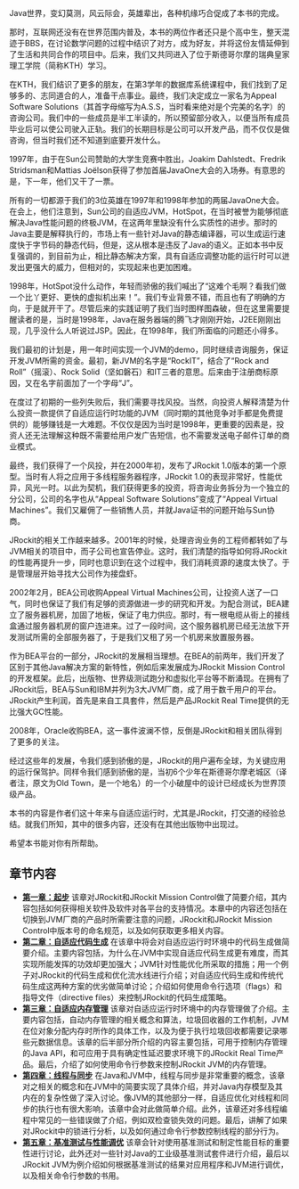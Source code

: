 Java世界，变幻莫测，风云际会，英雄辈出，各种机缘巧合促成了本书的完成。

那时，互联网还没有在世界范围内普及，本书的两位作者还只是个高中生，整天混迹于BBS，在讨论数学问题的过程中结识了对方，成为好友，并将这份友情延伸到了生活和共同合作的项目中。后来，我们又共同进入了位于斯德哥尔摩的瑞典皇家理工学院（简称KTH）学习。

在KTH，我们结识了更多的朋友，在第3学年的数据库系统课程中，我们找到了足够多的、志同道合的人，准备干点事业。最终，我们决定成立一家名为Appeal Software Solutions（其首字母缩写为A.S.S，当时看来绝对是个完美的名字）的咨询公司。我们中的一些成员是半工半读的，所以预留部分收入，以便当所有成员毕业后可以使公司驶入正轨。我们的长期目标是公司可以开发产品，而不仅仅是做咨询，但当时我们还不知道到底要开发什么。

1997年，由于在Sun公司赞助的大学生竞赛中胜出，Joakim Dahlstedt、Fredrik Stridsman和Mattias Joëlson获得了参加首届JavaOne大会的入场券。有意思的是，下一年，他们又干了一票。

所有的一切都源于我们的3位英雄在1997年和1998年参加的两届JavaOne大会。在会上，他们注意到，Sun公司的自适应JVM，HotSpot，在当时被誉为能够彻底解决Java性能问题的终极JVM，在这两年里缺没有什么实质性的进步。那时的Java主要是解释执行的，市场上有一些针对Java的静态编译器，可以生成运行速度快于字节码的静态代码，但是，这从根本是违反了Java的语义。正如本书中反复强调的，到目前为止，相比静态解决方案，具有自适应调整功能的运行时可以迸发出更强大的威力，但相对的，实现起来也更加困难。

1998年，HotSpot没什么动作，年轻而骄傲的我们喊出了“这难个毛啊？看我们做一个比丫更好、更快的虚拟机出来！”。我们专业背景不错，而且也有了明确的方向，于是就开干了。尽管后来的实践证明了我们当时图样图森破，但在这里需要提醒读者的是，当时是1998年，Java在服务器端的腾飞才刚刚开始，J2EE刚刚出现，几乎没什么人听说过JSP。因此，在1998年，我们所面临的问题还小得多。

我们最初的计划是，用一年时间实现一个JVM的demo，同时继续咨询服务，保证开发JVM所需的资金。最初，新JVM的名字是“RockIT”，结合了“Rock and Roll”（摇滚）、Rock Solid（坚如磐石）和IT三者的意思。后来由于注册商标原因，又在名字前面加了一个字母“J”。

在度过了初期的一些列失败后，我们需要寻找风投。当然，向投资人解释清楚为什么投资一款提供了自适应运行时功能的JVM（同时期的其他竞争对手都是免费提供的）能够赚钱是一大难题。不仅仅是因为当时是1998年，更重要的因素是，投资人还无法理解这种既不需要给用户发广告短信，也不需要发送电子邮件订单的商业模式。

最终，我们获得了一个风投，并在2000年初，发布了JRockit 1.0版本的第一个原型。当时有人将之应用于多线程服务器程序，JRockit 1.0的表现非常好，性能优异，风光一时。以此为契机，我们获得更多的投资，将咨询业务拆分为一个独立的分公司，公司的名字也从“Appeal Software Solutions”变成了“Appeal Virtual Machines”。我们又雇佣了一些销售人员，并就Java证书的问题开始与Sun协商。

JRockit的相关工作越来越多。2001年的时候，处理咨询业务的工程师都转如了与JVM相关的项目中，而子公司也宣告停业。这时，我们清楚的指导如何将JRockit的性能再提升一步，同时也意识到在这个过程中，我们消耗资源的速度太快了。于是管理层开始寻找大公司作为接盘虾。

2002年2月，BEA公司收购Appeal Virtual Machines公司，让投资人送了一口气，同时也保证了我们有足够的资源做进一步的研究和开发。为配合测试，BEA建立了服务器机房，加固了地板，保证了电力供应。那时，有一根电缆从街上的接线盒通过服务器机房的窗户连进来。过了一段时间，这个服务器机房已经无法放下开发测试所需的全部服务器了，于是我们又租了另一个机房来放置服务器。

作为BEA平台的一部分，JRockit的发展相当理想。在BEA的前两年，我们开发了区别于其他Java解决方案的新特性，例如后来发展成为JRockit Mission Control的开发框架。此后，出版物、世界级测试跑分和虚拟化平台等不断涌现。在拥有了JRockit后，BEA与Sun和IBM并列为3大JVM厂商，成了用于数千用户的平台。JRockit产生利润，首先是来自工具套件，然后是产品JRockit Real Time提供的无比强大GC性能。

2008年，Oracle收购BEA，这一事件波澜不惊，反倒是JRockit和相关团队得到了更多的关注。

经过这些年的发展，令我们感到骄傲的是，JRockit的用户遍布全球，为关键应用的运行保驾护。同样令我们感到骄傲的是，当初6个少年在斯德哥尔摩老城区（译者注，原文为Old Town，是一个地名）的一个小破屋中的设计已经成长为世界顶级产品。

本书的内容是作者们这十年来与自适应运行时，尤其是JRockit，打交道的经验总结。就我们所知，其中的很多内容，还没有在其他出版物中出现过。

希望本书能对你有所帮助。


## 章节内容

* **[第一章：起步][1]**    该章对JRockit和JRockit Mission Control做了简要介绍，其内容包括如何获得相关软件及软件对各平台的支持情况。本章中的内容还包括在切换到JVM厂商的产品时所需要注意的问题，JRockit和JRockit Mission Control中版本号的命名规范，以及如何获取更多相关内容。
* **[第二章：自适应代码生成][2]**    在该章中将会对自适应运行时环境中的代码生成做简要介绍。主要内容包括，为什么在JVM中实现自适应代码生成更有难度，而其实现所能发挥的功效却更加强大；JVM针对性能优化所采取的措施；用一个例子对JRockit的代码生成和优化流水线进行介绍；对自适应代码生成和传统代码生成这两种方案的优劣做简单讨论；介绍如何使用命令行选项（flags）和指导文件（directive files）来控制JRockit的代码生成策略。
* **[第三章：自适应内存管理][3]**    该章对自适应运行时环境中的内存管理做了介绍。主要内容包括，自动内存管理的相关概念和算法，垃圾回收器的工作机制，JVM在位对象分配内存时所作的具体工作，以及为便于执行垃圾回收都需要记录哪些元数据信息。该章的后半部分所介绍的内容主要包括，可用于控制内存管理的Java API，和可应用于具有确定性延迟要求环境下的JRockit Real Time产品。最后，介绍了如何使用命令行参数来控制JRockit JVM的内存管理。
* **[第四章：线程与同步][4]**    在Java和JVM中，线程与同步是非常重要的概念，该章对之相关的概念和在JVM中的简要实现了具体介绍，并对Java内存模型及其内在的复杂性做了深入讨论。像JVM的其他部分一样，自适应优化对线程和同步的执行也有很大影响，该章中会对此做简单介绍。此外，该章还对多线程编程中常见的一些错误做了介绍，例如双检查锁失效的问题。最后，讲解了如果对JRockit中的锁进行分析，以及如何通过命令行参数控制线程的部分行为。
* **[第五章：基准测试与性能调优][5]**     该章会针对使用基准测试和制定性能目标的重要性进行讨论，此外还对一些针对Java的工业级基准测试套件进行介绍，最后以JRockit JVM为例介绍如何根据基准测试的结果对应用程序和JVM进行调优，以及相关命令行参数的书用。





[1]:    ./chap1/1.md#1    "Chapter 1: Getting Started"
[2]:    ./chap2/2.md#2    "Chapter 2: Adaptive Code Generation"
[3]:    ./chap3/3.md#3    "Chapter 3: Adaptive Memory Management"
[4]:    ./chap4/4.md#4    "Chapter 4: Threads and Synchronization"
[5]:    ./chap5/5.md#5    "Chapter 5: Benchmarking and Tuning"